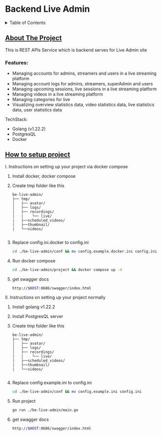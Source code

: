 # Backend Live Admin 

<details>
  <summary>Table of Contents</summary>
  <ol>
    <li>
      <a href="#about-the-project">About the project</a>
    </li>
    <li>
      <a href="#setup">How to setup project</a>
    </li>
  </ol>
</details>



<!-- ABOUT THE PROJECT -->
## [About The Project](#about-the-project)
This is REST APIs Service which is backend serves for Live Admin site

### Features:
* Managing accounts for admins, streamers and users in a live streaming platform
* Managing account logs for admins, streamers, superAdmin and users
* Managing upcoming sessions, live sessions in a live streaming platform
* Managing videos in a live streaming platform
* Managing categories for live
* Visualizing overview statistics data, video statistics data, live statistics data, user statistics data

TechStack:
* Golang (v1.22.2)
* PostgresQL
* Docker




<!-- GETTING STARTED -->
## [How to setup project](#setup)

I. Instructions on setting up your project via docker compose

1. Install docker, docker compose
   
2. Create tmp folder like this
    ```plaintext
    be-live-admin/
    ├── tmp/
    │   ├── avatar/
    │   ├── logs/
    │   ├── recordings/
    |   |    └── live/
    |   ├──scheduled_videos/
    |   ├──thumbnail/
    |   └──videos/
    

    ```
3. Replace config.ini.docker to config.ini
      ```sh
   cd ./be-live-admin/conf && mv config.example.docker.ini config.ini
   ```
4. Run docker compose
      ```sh
   cd ./be-live-admin/project && docker compose up -d
   ```

5. get swagger docs
      ```sh
   http://$HOST:8686/swagger/index.html
   ```   


 II. Instructions on setting up your project normally

 1. Install golang v1.22.2
 2. Install PostgresQL server
   
 3. Create tmp folder like this
    ```plaintext
    be-live-admin/
    ├── tmp/
    │   ├── avatar/
    │   ├── logs/
    │   ├── recordings/
    |   |    └── live/
    |   ├──scheduled_videos/
    |   ├──thumbnail/
    |   └──videos/
    

    ```
4. Replace config.example.ini to config.ini
      ```sh
   cd ./be-live-admin/conf && mv config.example.ini config.ini
   ```

5. Run project
      ```sh
   go run ./be-live-admin/main.go
   ```

6. get swagger docs
      ```sh
   http://$HOST:8686/swagger/index.html
   ```   